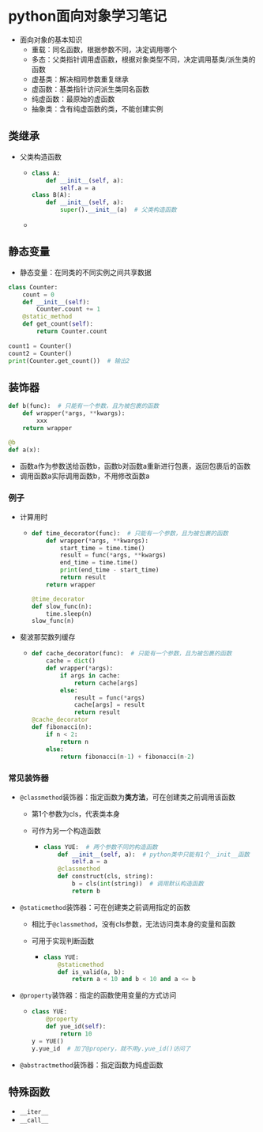# python面向对象学习笔记

- 面向对象的基本知识
  - 重载：同名函数，根据参数不同，决定调用哪个
  - 多态：父类指针调用虚函数，根据对象类型不同，决定调用基类/派生类的函数
  - 虚基类：解决相同参数重复继承
  - 虚函数：基类指针访问派生类同名函数
  - 纯虚函数：最原始的虚函数
  - 抽象类：含有纯虚函数的类，不能创建实例

## 类继承

- 父类构造函数

  - ```python
    class A:
        def __init__(self, a):
            self.a = a
    class B(A):
        def __init__(self, a):
            super().__init__(a)  # 父类构造函数
    ```

  - 



## 静态变量

- 静态变量：在同类的不同实例之间共享数据

```python
class Counter:
    count = 0
    def __init__(self):
        Counter.count += 1
    @static_method
    def get_count(self):
        return Counter.count
    
count1 = Counter()
count2 = Counter()
print(Counter.get_count())  # 输出2
```

## 装饰器

```python
def b(func):  # 只能有一个参数，且为被包裹的函数
    def wrapper(*args, **kwargs):
        xxx
    return wrapper

@b
def a(x):
```

- 函数a作为参数送给函数b，函数b对函数a重新进行包裹，返回包裹后的函数
- 调用函数a实际调用函数b，不用修改函数a

### 例子

- 计算用时

  - ```python
    def time_decorator(func):  # 只能有一个参数，且为被包裹的函数
        def wrapper(*args, **kwargs):
            start_time = time.time()
            result = func(*args, **kwargs)
            end_time = time.time()
            print(end_time - start_time)
            return result
        return wrapper
    
    @time_decorator
    def slow_func(n):
        time.sleep(n)
    slow_func(n)
    ```

- 斐波那契数列缓存

  - ```python
    def cache_decorator(func):  # 只能有一个参数，且为被包裹的函数
        cache = dict()
        def wrapper(*args):
            if args in cache:
                return cache[args]
            else:
                result = func(*args)
                cache[args] = result
                return result
    @cache_decorator
    def fibonacci(n):
        if n < 2:
            return n
        else:
            return fibonacci(n-1) + fibonacci(n-2)
    ```

### 常见装饰器

- `@classmethod`装饰器：指定函数为**类方法**，可在创建类之前调用该函数

  - 第1个参数为cls，代表类本身

  - 可作为另一个构造函数

    - ```python
      class YUE:  # 两个参数不同的构造函数
          def __init__(self, a):  # python类中只能有1个__init__函数
              self.a = a
          @classmethod
          def construct(cls, string):
              b = cls(int(string))  # 调用默认构造函数
              return b
      ```

- `@staticmethod`装饰器：可在创建类之前调用指定的函数

  - 相比于`@classmethod`，没有cls参数，无法访问类本身的变量和函数

  - 可用于实现判断函数

    - ```python
      class YUE:
          @staticmethod
          def is_valid(a, b):
              return a < 10 and b < 10 and a <= b
      ```

- `@property`装饰器：指定的函数使用变量的方式访问

  - ```python
    class YUE:
        @property
        def yue_id(self):
            return 10
    y = YUE()
    y.yue_id  # 加了@propery，就不用y.yue_id()访问了
    ```

- `@abstractmethod`装饰器：指定函数为纯虚函数

## 特殊函数

- `__iter__`
- `__call__`
